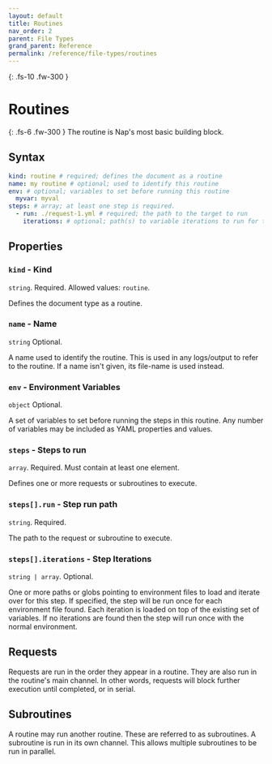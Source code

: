 ```yaml
---
layout: default
title: Routines
nav_order: 2
parent: File Types
grand_parent: Reference
permalink: /reference/file-types/routines
---
```


{: .fs-10 .fw-300 }
# Routines

{: .fs-6 .fw-300 }
The routine is Nap's most basic building block.

## Syntax

```yml
kind: routine # required; defines the document as a routine
name: my routine # optional; used to identify this routine
env: # optional; variables to set before running this routine
  myvar: myval
steps: # array; at least one step is required. 
  - run: ./request-1.yml # required; the path to the target to run
    iterations: # optional; path(s) to variable iterations to run for this step.
```

## Properties

### `kind` - Kind

`string`. Required. Allowed values: `routine`.

Defines the document type as a routine.

### `name` - Name

`string` Optional.

A name used to identify the routine. This is used in any logs/output to refer to the routine. If a name isn't given, its file-name is used instead.

### `env` - Environment Variables

`object` Optional.

A set of variables to set before running the steps in this routine. Any number of variables may be included as YAML properties and values.

### `steps` - Steps to run

`array`. Required. Must contain at least one element.

Defines one or more requests or subroutines to execute.

### `steps[].run` - Step run path

`string`. Required. 

The path to the request or subroutine to execute.

### `steps[].iterations` - Step Iterations

`string | array`. Optional. 

One or more paths or globs pointing to environment files to load and iterate over for this step. If specified, the step will be run once for each environment file found. Each iteration is loaded on top of the existing set of variables. If no iterations are found then the step will run once with the normal environment.

## Requests

Requests are run in the order they appear in a routine. They are also run in the routine's main channel. In other words, requests will block further execution until completed, or in serial.

## Subroutines

A routine may run another routine. These are referred to as subroutines. A subroutine is run in its own channel. This allows multiple subroutines to be run in parallel.